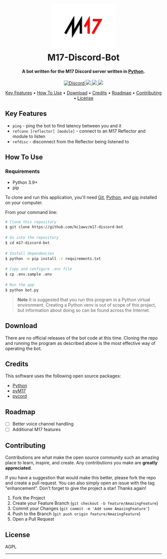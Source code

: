 <h1 align="center">
  <br>
  <a href="https://m17project.org"><img src="m17glow.png" alt="M17 Project" width="200"></a>
  <br>
  M17-Discord-Bot
  <br>
</h1>

<h4 align="center">A bot written for the M17 Discord server written in <a href="https://www.python.org/" target="_blank">Python</a>.</h4>

<p align="center">
  <a href="https://discord.gg/G8zGphypf6">
    <img src="https://img.shields.io/discord/771492414120656907"
         alt="Discord">
  </a>
  <a href="https://github.com/kc1awv/m17-discord-bot/issues">
    <img src="https://img.shields.io/github/issues/kc1awv/m17-discord-bot">
  </a>
  <a href="https://github.com/kc1awv/m17-discord-bot/pulls">
      <img src="https://img.shields.io/github/issues-pr/kc1awv/m17-discord-bot">
  </a>
  <a href="https://github.com/kc1awv/m17-discord-bot/blob/main/LICENSE">
    <img src="https://img.shields.io/github/license/kc1awv/m17-discord-bot">
  </a>
</p>

<p align="center">
  <a href="#key-features">Key Features</a> •
  <a href="#how-to-use">How To Use</a> •
  <a href="#download">Download</a> •
  <a href="#credits">Credits</a> •
  <a href="#roadmap">Roadmap</a> •
  <a href="#contributing">Contributing</a> •
  <a href="#license">License</a>
</p>

<!-- ![screenshot]() -->

## Key Features

* `ping` - ping the bot to find latency between you and it
* `refconn [reflector] [module]` - connect to an M17 Reflector and module to listen
* `refdisc` - disconnect from the Reflector being listened to

## How To Use

### Requirements

* Python 3.9+
* pip

To clone and run this application, you'll need [Git](https://git-scm.com), [Python](https://www.python.org/), and [pip](https://pypi.org/project/pip/) installed on your computer. 

From your command line:

```bash
# Clone this repository
$ git clone https://github.com/kc1awv/m17-discord-bot

# Go into the repository
$ cd m17-discord-bot

# Install dependencies
$ python -m pip install -r requirements.txt

# Copy and configure .env file
$ cp .env.sample .env

# Run the app
$ python bot.py
```

> **Note**
> It is suggested that you run this program in a Python virtual environment.
> Creating a Python venv is out of scope of this project, but information about
> doing so can be found across the Internet.

## Download

There are no official releases of the bot code at this time. Cloning the repo 
and running the program as described above is the most effective way of 
operating the bot.

## Credits

This software uses the following open source packages:

- [Python](https://python.org)
- [pyM17](https://pypi.org/project/m17/)
- [pycord](https://github.com/Pycord-Development/pycord)

## Roadmap

- [ ] Better voice channel handling
- [ ] Additional M17 features

## Contributing

Contributions are what make the open source community such an amazing place to learn, inspire, and create. Any contributions you make are **greatly appreciated**.

If you have a suggestion that would make this better, please fork the repo and create a pull request. You can also simply open an issue with the tag "enhancement".
Don't forget to give the project a star! Thanks again!

1. Fork the Project
2. Create your Feature Branch (`git checkout -b feature/AmazingFeature`)
3. Commit your Changes (`git commit -m 'Add some AmazingFeature'`)
4. Push to the Branch (`git push origin feature/AmazingFeature`)
5. Open a Pull Request

## License

AGPL

---
